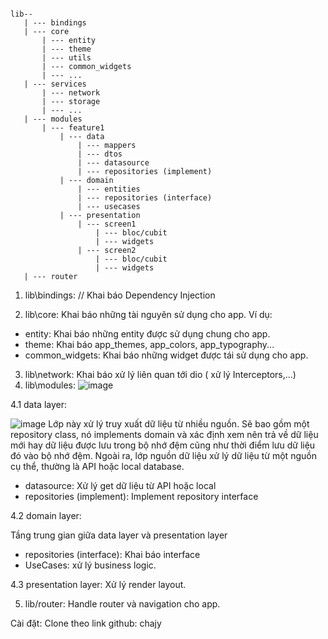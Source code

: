 
 
 ```
 
 lib--
    | --- bindings 
    | --- core 
        | --- entity
        | --- theme
        | --- utils
        | --- common_widgets
        | --- ...
    | --- services
        | --- network
        | --- storage
        | --- ...
    | --- modules
        | --- feature1
            | --- data
                | --- mappers
                | --- dtos
                | --- datasource
                | --- repositories (implement)
            | --- domain
                | --- entities
                | --- repositories (interface)
                | --- usecases
            | --- presentation
                | --- screen1
                    | --- bloc/cubit
                    | --- widgets
                | --- screen2
                    | --- bloc/cubit
                    | --- widgets
    | --- router
 ```

1.  lib\bindings: // Khai báo Dependency Injection 

2. lib\core: Khai báo những tài nguyên sử dụng cho app. Ví dụ:

- entity: Khai báo những entity được sử dụng chung cho app.
- theme: Khai báo app_themes, app_colors, app_typography...
- common_widgets: Khai báo những widget được tái sử dụng cho app.

3. lib\network: Khai báo xử lý liên quan tới dio ( xử lý Interceptors,...)
4. lib\modules: 
![image](https://github.com/clipcrow/saludi-lifestyle-related-diseases/assets/111418581/cfcc9a0c-e402-48d4-b630-18ea42bfffd7)


4.1 data layer: 

![image](https://github.com/clipcrow/saludi-lifestyle-related-diseases/assets/111418581/99848ff3-efe6-476f-87ed-6fe9f686a90c) 
Lớp này xử lý truy xuất dữ liệu từ nhiều nguồn. Sẽ bao gồm một repository class, nó implements domain và xác định xem nên trả về dữ liệu mới hay dữ liệu được lưu trong bộ nhớ đệm cũng như thời điểm lưu dữ liệu đó vào bộ nhớ đệm. Ngoài ra, lớp nguồn dữ liệu xử lý dữ liệu từ một nguồn cụ thể, thường là API hoặc local database.

+ datasource:  Xử lý get dữ liệu từ API hoặc local
+ repositories (implement): Implement repository interface 

4.2 domain layer:  

Tầng trung gian giữa data layer và presentation layer
+ repositories (interface): Khai báo interface
+ UseCases: xử lý business logic.

4.3 presentation layer:  Xử lý render layout.

5. lib/router: Handle router và navigation cho app.

Cài đặt: 
Clone theo link github: 
chajy 
